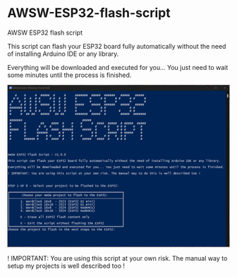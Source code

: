 # AWSW-ESP32-flash-script

AWSW ESP32 flash script


This script can flash your ESP32 board fully automatically without the need of installing Arduino IDE or any library.

Everything will be downloaded and executed for you... You just need to wait some minutes until the process is finished.


<img src="./Images/image0.png">


! IMPORTANT: You are using this script at your own risk. The manual way to setup my projects is well described too !
